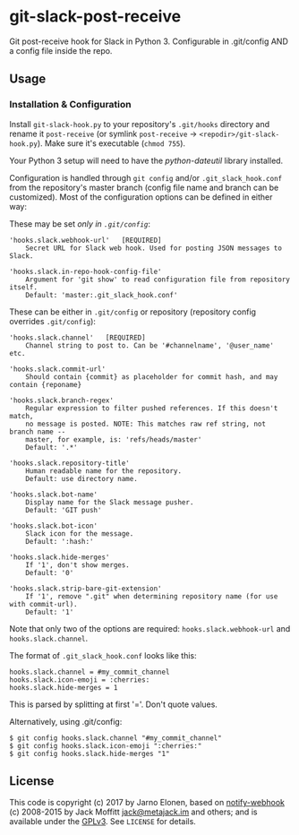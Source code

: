 # git-slack-post-receive
Git post-receive hook for Slack in Python 3. Configurable in .git/config AND a config file inside the repo.

## Usage
### Installation & Configuration

Install `git-slack-hook.py` to your repository's `.git/hooks` directory and
rename it `post-receive` (or symlink `post-receive` ->
`<repodir>/git-slack-hook.py`). Make sure it's executable (`chmod 755`).

Your Python 3 setup will need to have the _python-dateutil_ library installed.

Configuration is handled through `git config` and/or `.git_slack_hook.conf` from the repository's master branch (config file name and branch can be customized). Most of the configuration options can be defined in either way:

These may be set *only in `.git/config`*:

    'hooks.slack.webhook-url'   [REQUIRED]
        Secret URL for Slack web hook. Used for posting JSON messages to Slack.

    'hooks.slack.in-repo-hook-config-file'
        Argument for 'git show' to read configuration file from repository itself.
        Default: 'master:.git_slack_hook.conf'

These can be either in `.git/config` or repository (repository config overrides `.git/config`):

    'hooks.slack.channel'   [REQUIRED]
        Channel string to post to. Can be '#channelname', '@user_name' etc.

    'hooks.slack.commit-url'
        Should contain {commit} as placeholder for commit hash, and may contain {reponame}

    'hooks.slack.branch-regex'
        Regular expression to filter pushed references. If this doesn't match,
        no message is posted. NOTE: This matches raw ref string, not branch name --
        master, for example, is: 'refs/heads/master'
        Default: '.*'

    'hooks.slack.repository-title'
        Human readable name for the repository.
        Default: use directory name.

    'hooks.slack.bot-name'
        Display name for the Slack message pusher.
        Default: 'GIT push'

    'hooks.slack.bot-icon'
        Slack icon for the message.
        Default: ':hash:'

    'hooks.slack.hide-merges'
        If '1', don't show merges.
        Default: '0'

    'hooks.slack.strip-bare-git-extension'
        If '1', remove ".git" when determining repository name (for use with commit-url).
        Default: '1'

Note that only two of the options are required: `hooks.slack.webhook-url` and `hooks.slack.channel`.

The format of `.git_slack_hook.conf` looks like this:

    hooks.slack.channel = #my_commit_channel
    hooks.slack.icon-emoji = :cherries:
    hooks.slack.hide-merges = 1

This is parsed by splitting at first '='. Don't quote values.

Alternatively, using .git/config:

    $ git config hooks.slack.channel "#my_commit_channel"
    $ git config hooks.slack.icon-emoji ":cherries:"
    $ git config hooks.slack.hide-merges "1"

## License

This code is copyright (c) 2017 by Jarno Elonen,
based on [notify-webhook](https://github.com/metajack/notify-webhook) (c) 2008-2015 by Jack Moffitt <jack@metajack.im> and
others; and is available under the [GPLv3](http://www.gnu.org/licenses/gpl.html).
See `LICENSE` for details.
